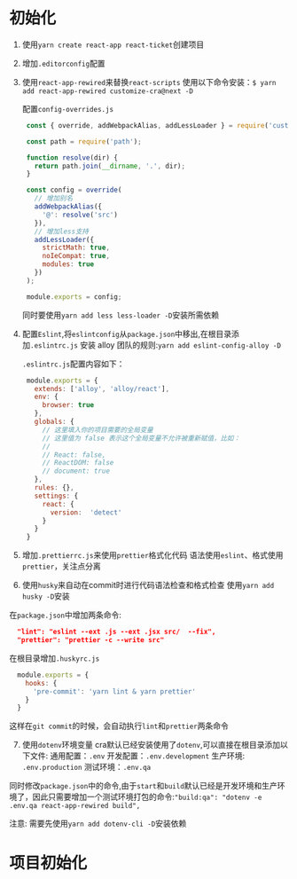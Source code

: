 # 初始化

1. 使用`yarn create react-app react-ticket`创建项目

2. 增加`.editorconfig`配置

3. 使用`react-app-rewired`来替换`react-scripts`
   使用以下命令安装：`$ yarn add react-app-rewired customize-cra@next -D`

   配置`config-overrides.js`

   ```  javascript
    const { override, addWebpackAlias, addLessLoader } = require('customize-cra');

    const path = require('path');

    function resolve(dir) {
      return path.join(__dirname, '.', dir);
    }

    const config = override(
      // 增加别名
      addWebpackAlias({
        '@': resolve('src')
      }),
      // 增加less支持
      addLessLoader({
        strictMath: true,
        noIeCompat: true,
        modules: true
      })
    );

    module.exports = config;
   ```
   同时要使用`yarn add less less-loader -D`安装所需依赖

4. 配置`Eslint`,将`eslintconfig`从`package.json`中移出,在根目录添加`.eslintrc.js`
   安装 alloy 团队的规则:`yarn add eslint-config-alloy -D`

   `.eslintrc.js`配置内容如下：
   ``` javascript
    module.exports = {
      extends: ['alloy', 'alloy/react'],
      env: {
        browser: true
      },
      globals: {
        // 这里填入你的项目需要的全局变量
        // 这里值为 false 表示这个全局变量不允许被重新赋值，比如：
        //
        // React: false,
        // ReactDOM: false
        // document: true
      },
      rules: {},
      settings: {
        react: {
          version:  'detect'
        }
      }
    }
   ```

5. 增加`.prettierrc.js`来使用`prettier`格式化代码
     语法使用`eslint`、格式使用`prettier`，关注点分离

6. 使用`husky`来自动在commit时进行代码语法检查和格式检查
  使用`yarn add husky -D`安装

  在`package.json`中增加两条命令:
  ``` json
    "lint": "eslint --ext .js --ext .jsx src/  --fix",
    "prettier": "prettier -c --write src"
  ```


  在根目录增加`.huskyrc.js`
  ``` javascript
    module.exports = {
      hooks: {
        'pre-commit': 'yarn lint & yarn prettier'
      }
    }
  ```
  这样在`git commit`的时候，会自动执行`lint`和`prettier`两条命令

7. 使用`dotenv`环境变量
cra默认已经安装使用了`dotenv`,可以直接在根目录添加以下文件:
通用配置：`.env`
开发配置：`.env.development`
生产环境: `.env.production`
测试环境：`.env.qa`

同时修改`package.json`中的命令,由于`start`和`build`默认已经是开发环境和生产环境了，因此只需要增加一个测试环境打包的命令:`"build:qa": "dotenv -e .env.qa react-app-rewired build",`

注意: 需要先使用`yarn add dotenv-cli -D`安装依赖

# 项目初始化

